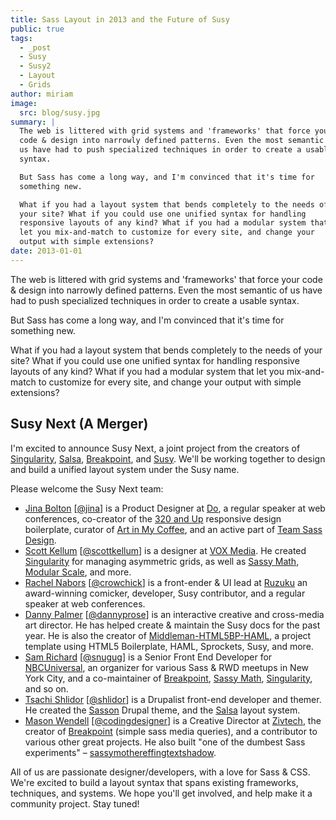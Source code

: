 ```yaml
---
title: Sass Layout in 2013 and the Future of Susy
public: true
tags:
  - _post
  - Susy
  - Susy2
  - Layout
  - Grids
author: miriam
image:
  src: blog/susy.jpg
summary: |
  The web is littered with grid systems and 'frameworks' that force your
  code & design into narrowly defined patterns. Even the most semantic of
  us have had to push specialized techniques in order to create a usable
  syntax.

  But Sass has come a long way, and I'm convinced that it's time for
  something new.

  What if you had a layout system that bends completely to the needs of
  your site? What if you could use one unified syntax for handling
  responsive layouts of any kind? What if you had a modular system that
  let you mix-and-match to customize for every site, and change your
  output with simple extensions?
date: 2013-01-01
---
```


The web is littered with grid systems and 'frameworks' that force your
code & design into narrowly defined patterns. Even the most semantic of
us have had to push specialized techniques in order to create a usable
syntax.

But Sass has come a long way, and I'm convinced that it's time for
something new.

What if you had a layout system that bends completely to the needs of
your site? What if you could use one unified syntax for handling
responsive layouts of any kind? What if you had a modular system that
let you mix-and-match to customize for every site, and change your
output with simple extensions?

## Susy Next (A Merger)

I'm excited to announce Susy Next, a joint project from the creators of
[Singularity], [Salsa], [Breakpoint], and [Susy]. We'll be working
together to design and build a unified layout system under the Susy
name.

Please welcome the Susy Next team:

- [Jina Bolton][] \[[@jina]\] is a Product Designer at [Do], a regular
  speaker at web conferences, co-creator of the [320 and Up]
  responsive design boilerplate, curator of [Art in My Coffee], and an
  active part of [Team Sass Design].
- [Scott Kellum][] \[[@scottkellum]\] is a designer at [VOX Media]. He
  created [Singularity] for managing asymmetric grids, as well as
  [Sassy Math], [Modular Scale], and more.
- [Rachel Nabors][] \[[@crowchick]\] is a front-ender & UI lead at
  [Ruzuku] an award-winning comicker, developer, Susy contributor, and
  a regular speaker at web conferences.
- [Danny Palmer][] \[[@dannyprose]\] is an interactive creative and
  cross-media art director. He has helped create & maintain the Susy
  docs for the past year. He is also the creator of
  [Middleman-HTML5BP-HAML], a project template using HTML5
  Boilerplate, HAML, Sprockets, Susy, and more.
- [Sam Richard][] \[[@snugug]\] is a Senior Front End Developer for
  [NBCUniversal], an organizer for various Sass & RWD meetups in New
  York City, and a co-maintainer of [Breakpoint], [Sassy Math],
  [Singularity], and so on.
- [Tsachi Shlidor][] \[[@shlidor]\] is a Drupalist front-end developer
  and themer. He created the [Sasson] Drupal theme, and the [Salsa]
  layout system.
- [Mason Wendell][] \[[@codingdesigner]\] is a Creative Director at
  [Zivtech], the creator of [Breakpoint] (simple sass media queries),
  and a contributor to various other great projects. He also built
  "one of the dumbest Sass experiments" –
  [sassymothereffingtextshadow].

All of us are passionate designer/developers, with a love for Sass &
CSS. We're excited to build a layout syntax that spans existing
frameworks, techniques, and systems. We hope you'll get involved, and
help make it a community project. Stay tuned!

[singularity]: http://singularity.gs/
[salsa]: http://tsi.github.com/Salsa/
[breakpoint]: http://breakpoint-sass.com
[susy]: /susy/
[jina bolton]: http://github.com/jina/
[@jina]: http://twitter.com/jina
[do]: http://do.com/
[320 and up]: http://stuffandnonsense.co.uk/projects/320andup/
[art in my coffee]: http://artinmycoffee.com/
[team sass design]: http://teamsassdesign.tumblr.com/
[scott kellum]: http://github.com/scottkellum/
[@scottkellum]: http://twitter.com/scottkellum
[vox media]: http://voxmedia.com/
[sassy math]: http://github.com/scottkellum/sassy-math
[modular scale]: http://github.com/scottkellum/modular-scale
[rachel nabors]: http://github.com/CrowChick/
[@crowchick]: http://twitter.com/crowchick
[ruzuku]: http://ruzuku.com/
[danny palmer]: http://github.com/dannyprose/
[@dannyprose]: https://twitter.com/dannyprose/
[middleman-html5bp-haml]: http://github.com/dannyprose/Middleman-HTML5BP-HAML
[sam richard]: http://github.com/snugug/
[@snugug]: http://twitter.com/Snugug
[nbcuniversal]: http://www.nbcuni.com/
[tsachi shlidor]: http://github.com/tsi/
[@shlidor]: http://twitter.com/shlidor
[sasson]: http://drupal.org/project/sasson
[mason wendell]: http://github.com/canarymason/
[@codingdesigner]: http://twitter.com/codingdesigner
[zivtech]: http://zivtech.com
[sassymothereffingtextshadow]: http://sassymothereffingtextshadow.com
